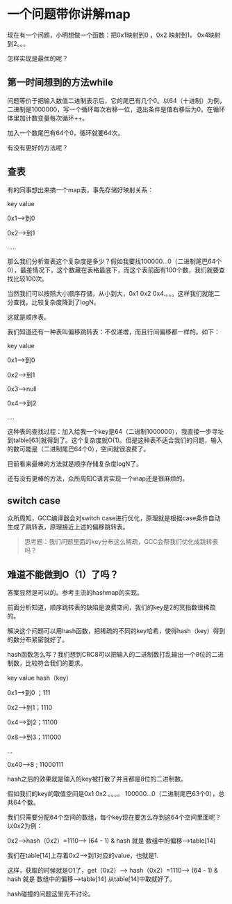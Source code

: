 # 一个问题带你讲解map

现在有一个问题，小明想做一个函数：把0x1映射到0 ，0x2 映射到1， 0x4映射到2。。。

怎样实现是最优的呢？

## 第一时间想到的方法while

问题等价于把输入数值二进制表示后，它的尾巴有几个0。以64（十进制）为例，二进制是1000000，写一个循环每次右移一位，退出条件是值右移后为0。在循环体里加计数变量每次循环++。

加入一个数尾巴有64个0，循环就要64次。

有没有更好的方法呢？

## 查表

有的同事想出来搞一个map表，事先存储好映射关系：

key   value

0x1-->到0

0x2-->到1

.....

那么我们分析查表这个复杂度是多少？假如我要找100000...0（二进制尾巴64个0），最差情况下，这个数藏在表格最底下，而这个表前面有100个数，我们就要查找比较100次。

当然我们可以按照大小顺序存储，从小到大，0x1 0x2 0x4.。。。这样我们就能二分查找，比较复杂度降到了logN。

这就是顺序表。

我们知道还有一种表叫偏移跳转表：不仅递增，而且行间偏移都一样的。如下：

key   value

0x1-->到0

0x2-->到1

0x3-->null

0x4-->到2

....

这种表的查找过程：加入给我一个key是64（二进制1000000），我直接一步寻址到talble[63]就得到了。这个复杂度就O(1)。但是这种表不适合我们的问题，输入的数可能是（二进制尾巴64个0），空间就很浪费了。

目前看来最棒的方法就是顺序存储复杂度logN了。

还有没有更棒的方法，众所周知C语言实现一个map还是很麻烦的。

## switch case

众所周知，GCC编译器会对switch case进行优化，原理就是根据case条件自动生成了跳转表，原理接近上述的偏移跳转表。

> 思考题：我们问题里面的key分布这么稀疏，GCC会帮我们优化成跳转表吗？

## 难道不能做到O（1）了吗？

答案显然是可以的。参考主流的hashmap的实现。

前面分析知道，顺序跳转表的缺陷是浪费空间，我们的key是2的冥指数很稀疏的。

解决这个问题可以用hash函数，把稀疏的不同的key哈希，使得hash（key）得到的数分布紧密就好了。

hash函数怎么写？我们想到CRC8可以把输入的二进制数打乱输出一个8位的二进制数，比较符合我们的要求。

key   value  hash（key）

0x1-->到0 ；111  

0x2-->到1；1110

0x4-->到2；11100

0x8-->到3；111000

...

0x40-->8 ;    11000111

hash之后的效果就是输入的key被打散了并且都是8位的二进制数。

假如我们的key的取值空间是0x1 0x2  。。。。 100000...0（二进制尾巴63个0），总共64个数。

我们只需要分配64个空间的数组，每个key现在要怎么存到这64个空间里面呢？以0x2为例：

0x2-->hash（0x2）=1110-->  (64 - 1) & hash  就是 数组中的偏移-->table[14]

我们在table[14]上存着0x2-->到1对应的value，也就是1.



这样，获取的时候就是O1了，get（0x2）--> hash（0x2）=1110-->  (64 - 1) & hash  就是 数组中的偏移-->table[14] 从table[14]中取就好了。

hash碰撞的问题这里先不讨论。

